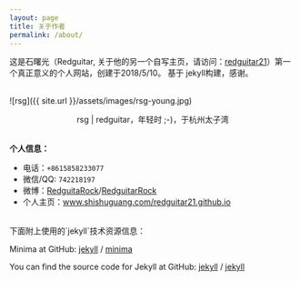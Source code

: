 ```yaml
---
layout: page
title: 关于作者
permalink: /about/
---
```


这是石曙光（Redguitar, 关于他的另一个自写主页，请访问：[redguitar21][redguitar21]）第一个真正意义的个人网站，创建于2018/5/10。
基于 jekyll构建，感谢。  
<br>

![rsg]({{ site.url }}/assets/images/rsg-young.jpg)  
<center>rsg | redguitar，年轻时 ;-)，于杭州太子湾</center>  
<br>

**个人信息：**  
+ 电话：`+8615858233077`  
+ 微信/QQ: `742218197`  
+ 微博：[RedguitaRock][redguitar-weibo1]/[RedguitarRock][redguitar-weibo2]  
+ 个人主页：www.shishuguang.com/redguitar21.github.io  

<br>
下面附上使用的`jekyll`技术资源信息：<br>

Minima at GitHub:
[jekyll][jekyll-organization] /
[minima](https://github.com/jekyll/minima)

You can find the source code for Jekyll at GitHub:
[jekyll][jekyll-organization] /
[jekyll](https://github.com/jekyll/jekyll)


[jekyll-organization]: https://github.com/jekyll
[redguitar21]: http://www.shishuguang.com/redguitar21
[redguitar-weibo1]: https://weibo.com/u/2589942617?refer_flag=1005050010_&is_all=1
[redguitar-weibo2]: https://weibo.com/u/1257847047